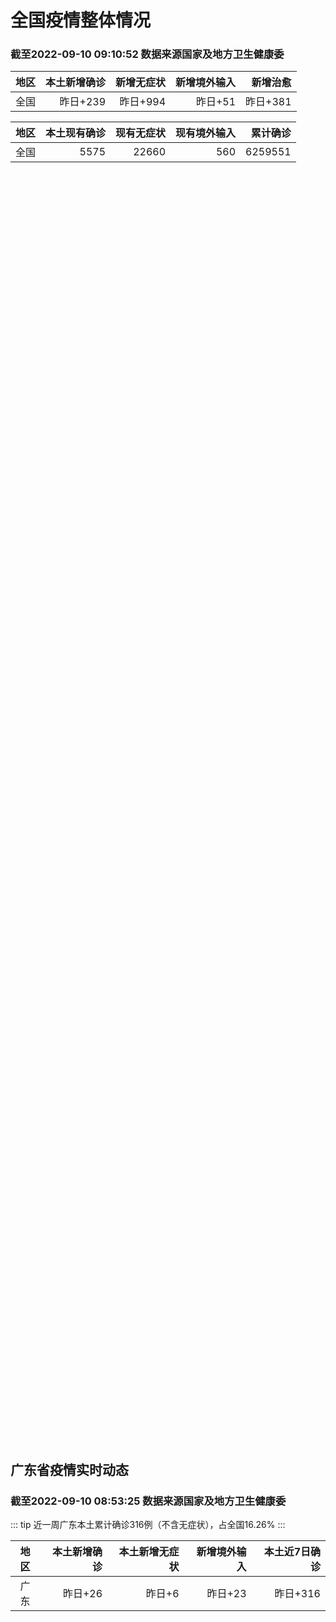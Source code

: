 
# 全国疫情整体情况
### 截至2022-09-10 09:10:52 数据来源国家及地方卫生健康委

|地区|本土新增确诊|新增无症状|新增境外输入|新增治愈|
|:--:|---:|---:|---:|---:|
|全国|昨日+239|昨日+994|昨日+51|昨日+381|

|地区|本土现有确诊|现有无症状|现有境外输入|累计确诊|
|:--:|---:|---:|---:|---:|
|全国|5575|22660|560|6259551|

<div id="chinaDayModify" style="width:100%;height:500px;margin-bottom:10px;"></div>
<div id="chinaAddHistoryData" style="width:100%;height:500px;margin-bottom:10px;"></div>
<div id="chinaNowHistoryData" style="width:100%;height:500px;margin-bottom:10px;"></div>
<div id="chinaTotalHistoryData" style="width:100%;height:500px;margin-bottom:10px;"></div>


## 广东省疫情实时动态
### 截至2022-09-10 08:53:25 数据来源国家及地方卫生健康委

::: tip 近一周广东本土累计确诊316例（不含无症状），占全国16.26%
:::

|地区|本土新增确诊|本土新增无症状|新增境外输入|本土近7日确诊|
|:--:|---:|---:|---:|---:|
|广东|昨日+26|昨日+6|昨日+23|昨日+316|

<div id="guangdongModify" style="width:100%;height:500px;margin-bottom:10px;"></div>
<div id="guangdongTotalHistory" style="width:100%;height:500px;margin-bottom:10px;"></div>
<div id="guangzhouModifyHistory" style="width:100%;height:500px;margin-bottom:10px;"></div>


<script>
import * as echarts from 'echarts'
export default {
  mounted () {
    this.chartChDay = echarts.init(document.getElementById("chinaDayModify"), "dark")
,this.chartChAdd = echarts.init(document.getElementById("chinaAddHistoryData"), "dark")
,this.chartChNow = echarts.init(document.getElementById("chinaNowHistoryData"), "dark")
,this.chartChTotal = echarts.init(document.getElementById("chinaTotalHistoryData"), "dark")
,this.chartGdMod = echarts.init(document.getElementById("guangdongModify"), "dark")
,this.chartGdTotal = echarts.init(document.getElementById("guangdongTotalHistory"), "dark")
,this.chartGzMod = echarts.init(document.getElementById("guangzhouModifyHistory"), "dark")


    const option_gd_mod = {
      title: {
        text: '广东疫情新增趋势（人）'
      },
      tooltip: {
        trigger: 'axis'
      },
      legend: {
        data: ['本土新增确诊', '本土新增无症状', '新增境外输入']
      },
      grid: {
        left: '3%',
        right: '4%',
        bottom: '3%',
        containLabel: true
      },
      toolbox: {
        feature: {
          saveAsImage: {}
        }
      },
      xAxis: {
        type: 'category',
        boundaryGap: false,
        data: ["07.13","07.14","07.15","07.16","07.17","07.18","07.19","07.20","07.21","07.22","07.23","07.24","07.25","07.26","07.27","07.28","07.29","07.30","07.31","08.01","08.02","08.03","08.04","08.05","08.06","08.07","08.08","08.09","08.10","08.11","08.12","08.13","08.14","08.15","08.16","08.17","08.18","08.19","08.20","08.21","08.22","08.23","08.24","08.25","08.26","08.27","08.28","08.29","08.30","08.31","09.01","09.02","09.03","09.04","09.05","09.06","09.07","09.08","09.09",]
      },
      yAxis: {
        type: 'value'
      },
      series: [
        {
          name: '本土新增确诊',
          type: 'line',
          stack: 'Total',
          smooth: true,
          data: [32,17,15,21,7,5,20,18,10,23,11,11,6,3,4,3,1,1,1,0,0,0,1,11,12,37,25,39,25,22,12,14,12,9,9,6,6,8,9,9,7,17,4,4,6,13,10,24,25,40,55,65,79,63,43,42,27,36,26,]
        },
        {
          name: '本土新增无症状',
          type: 'line',
          stack: 'Total',
          smooth: true,
          data: [11,39,26,9,10,9,8,6,13,9,10,13,17,4,8,3,2,2,1,1,1,0,0,2,5,6,13,7,5,14,11,1,4,8,2,2,1,7,9,11,1,5,2,4,2,4,3,12,21,34,41,40,24,26,17,18,12,28,6,]
        },
        {
          name: '新增境外输入',
          type: 'line',
          stack: 'Total',
          smooth: true,
          data: [12,11,10,10,24,10,17,8,33,6,13,19,16,18,10,11,6,8,19,30,19,29,14,10,19,16,16,20,27,19,13,13,15,3,14,7,9,10,9,17,17,13,16,18,15,19,12,11,10,13,16,17,18,16,16,19,6,16,23,]
        }
      ]
    };

    const option_gd_total = {
      title: {
        text: '广东疫情概览（人）'
      },
      tooltip: {
        trigger: 'axis'
      },
      legend: {
        data: ['累计确诊', '累计治愈']
      },
      grid: {
        left: '3%',
        right: '4%',
        bottom: '3%',
        containLabel: true
      },
      toolbox: {
        feature: {
          saveAsImage: {}
        }
      },
      xAxis: {
        type: 'category',
        boundaryGap: false,
        data: ["07.13","07.14","07.15","07.16","07.17","07.18","07.19","07.20","07.21","07.22","07.23","07.24","07.25","07.26","07.27","07.28","07.29","07.30","07.31","08.01","08.02","08.03","08.04","08.05","08.06","08.07","08.08","08.09","08.10","08.11","08.12","08.13","08.14","08.15","08.16","08.17","08.18","08.19","08.20","08.21","08.22","08.23","08.24","08.25","08.26","08.27","08.28","08.29","08.30","08.31","09.01","09.02","09.03","09.04","09.05","09.06","09.07","09.08","09.09",]
      },
      yAxis: {
        type: 'value'
      },
      series: [
        {
          name: '累计确诊',
          type: 'line',
          stack: 'Total',
          smooth: true,
          data: [7695,7723,7748,7779,7810,7825,7861,7890,7933,7962,7988,8018,8040,8064,8078,8092,8099,8108,8129,8159,8178,8207,8222,8243,8275,8328,8371,8430,8482,8523,8548,8575,8602,8614,8637,8650,8665,8683,8701,8727,8751,8781,8801,8822,8844,8879,8898,8933,8968,9021,9092,9174,9271,9350,9413,9474,9507,9559,9608,]
        },
        {
          name: '累计治愈',
          type: 'line',
          stack: 'Total',
          smooth: true,
          data: [7451,7451,7466,7479,7493,7504,7542,7552,7593,7593,7609,7640,7669,7705,7736,7763,7792,7808,7832,7857,7896,7921,7948,7973,8017,8032,8054,8075,8093,8105,8119,8142,8165,8183,8207,8225,8252,8268,8289,8323,8343,8367,8399,8430,8470,8507,8529,8561,8591,8620,8641,8671,8708,8725,8744,8775,8804,8831,8855,]
        }
      ]
    };

    const option_gz_mod = {
      title: {
        text: '广州疫情新增趋势（人）'
      },
      tooltip: {
        trigger: 'axis'
      },
      legend: {
        data: ['本土新增确诊', '本土新增无症状']
      },
      grid: {
        left: '3%',
        right: '4%',
        bottom: '3%',
        containLabel: true
      },
      toolbox: {
        feature: {
          saveAsImage: {}
        }
      },
      xAxis: {
        type: 'category',
        boundaryGap: false,
        data: ["0713","0714","0715","0716","0717","0718","0719","0720","0721","0722","0723","0724","0725","0726","0727","0728","0729","0730","0731","0801","0802","0803","0804","0805","0806","0807","0808","0809","0810","0811","0812","0813","0814","0815","0816","0817","0818","0819","0820","0821","0822","0823","0824","0825","0826","0827","0828","0829","0830","0831","0901","0902","0903","0904","0905","0906","0907","0908","0909",]
      },
      yAxis: {
        type: 'value'
      },
      series: [
        {
          name: '本土新增确诊',
          type: 'line',
          stack: 'Total',
          smooth: true,
          data: [1,0,2,0,1,0,1,1,1,0,1,0,0,0,0,0,0,0,1,0,0,0,0,0,1,4,1,2,0,1,0,0,1,1,3,0,2,0,0,2,0,2,0,0,0,1,1,0,5,5,3,7,4,8,5,6,3,2,0,]
        },
        {
          name: '本土新增无症状',
          type: 'line',
          stack: 'Total',
          smooth: true,
          data: [1,2,1,0,0,0,0,0,0,0,0,0,0,0,0,0,0,0,0,0,0,0,0,0,0,1,0,0,1,0,0,0,0,0,0,1,0,0,0,2,0,0,0,0,0,1,1,0,0,4,2,3,0,1,3,1,1,0,0,]
        }
      ]
    };

    const option_ch_day  = {
      series: [
        {
          type: 'treemap',
          data: [
            {
              name: '本土新增确诊昨日+239',
              value: 239,
            },
            {
              name: '新增无症状昨日+994',
              value: 994,
            },
            {
              name: '新增境外输入昨日+51',
              value: 51,
            },
            {
              name: '新增治愈昨日+381',
              value: 381,
            },
          ]
        }
      ]
    };

    const option_ch_add = {
      title: {
        text: '新增疫情整体走势'
      },
      tooltip: {
        trigger: 'axis'
      },
      legend: {
        data: ['本土确诊', '无症状感染', '新增境外输入']
      },
      grid: {
        left: '3%',
        right: '4%',
        bottom: '3%',
        containLabel: true
      },
      toolbox: {
        feature: {
          saveAsImage: {}
        }
      },
      xAxis: {
        type: 'category',
        boundaryGap: false,
        data: ["07.10","07.11","07.12","07.13","07.14","07.15","07.16","07.17","07.18","07.19","07.20","07.21","07.22","07.23","07.24","07.25","07.26","07.27","07.28","07.29","07.30","07.31","08.01","08.02","08.03","08.04","08.05","08.06","08.07","08.08","08.09","08.10","08.11","08.12","08.13","08.14","08.15","08.16","08.17","08.18","08.19","08.20","08.21","08.22","08.23","08.24","08.25","08.26","08.27","08.28","08.29","08.30","08.31","09.01","09.02","09.03","09.04","09.05","09.06","09.07","09.08","09.09",]
      },
      yAxis: {
        type: 'value'
      },
      series: [
        {
          name: '本土确诊',
          type: 'line',
          stack: 'Total',
          smooth: true,
          data: [46,69,57,86,64,75,106,117,199,108,148,106,128,87,101,98,79,86,60,49,74,33,46,38,53,162,310,337,324,350,380,614,648,646,623,692,530,566,614,559,578,553,360,308,380,345,262,250,259,301,349,349,307,318,440,314,303,264,323,241,259,239,]
        },
        {
          name: '无症状感染',
          type: 'line',
          stack: 'Total',
          smooth: true,
          data: [306,278,204,206,368,375,474,393,500,827,678,774,594,782,579,770,525,435,390,271,360,244,327,251,241,248,275,399,483,478,572,1379,1203,1359,1844,1620,1838,2322,2810,2119,1591,1628,1464,1440,1261,1289,1239,1106,1035,1255,1368,1326,1596,1567,1379,1359,1249,1235,1247,1093,1033,994,]
        },
        {
          name: '新增境外输入',
          type: 'line',
          stack: 'Total',
          smooth: true,
          data: [48,38,41,35,49,54,48,50,38,42,52,69,36,42,49,50,41,33,49,51,42,51,61,63,58,60,51,53,56,49,64,86,56,58,61,78,61,71,68,44,61,49,67,74,33,45,50,50,48,51,33,43,61,55,62,70,46,46,57,39,42,51,]
        }
      ]
    };

    const option_ch_now = {
      title: {
        text: '现有疫情整体走势'
      },
      tooltip: {
        trigger: 'axis'
      },
      legend: {
        data: ['本土确诊', '无症状感染', '新增境外输入']
      },
      grid: {
        left: '3%',
        right: '4%',
        bottom: '3%',
        containLabel: true
      },
      toolbox: {
        feature: {
          saveAsImage: {}
        }
      },
      xAxis: {
        type: 'category',
        boundaryGap: false,
        data: ["07.10","07.11","07.12","07.13","07.14","07.15","07.16","07.17","07.18","07.19","07.20","07.21","07.22","07.23","07.24","07.25","07.26","07.27","07.28","07.29","07.30","07.31","08.01","08.02","08.03","08.04","08.05","08.06","08.07","08.08","08.09","08.10","08.11","08.12","08.13","08.14","08.15","08.16","08.17","08.18","08.19","08.20","08.21","08.22","08.23","08.24","08.25","08.26","08.27","08.28","08.29","08.30","08.31","09.01","09.02","09.03","09.04","09.05","09.06","09.07","09.08","09.09",]
      },
      yAxis: {
        type: 'value'
      },
      series: [
        {
          name: '本土确诊',
          type: 'line',
          stack: 'Total',
          smooth: true,
          data: [627,638,650,678,690,710,763,835,955,1003,1105,1154,1217,1228,1252,1274,1260,1274,1224,1214,1194,1148,1053,997,960,1012,1173,1412,1662,1965,2289,2838,3426,4020,4580,5196,5667,6140,6696,7061,7550,7749,7884,7679,7426,7132,7027,6660,6364,6101,5973,5834,5779,5658,5756,5636,5668,5670,5709,5713,5666,5575,]
        },
        {
          name: '无症状感染',
          type: 'line',
          stack: 'Total',
          smooth: true,
          data: [420,422,432,441,449,459,466,475,470,481,510,530,534,529,524,532,536,522,530,541,537,530,541,570,588,611,599,597,608,596,607,633,636,648,652,677,680,704,716,699,693,700,699,712,660,632,621,597,568,547,510,501,519,530,551,562,559,557,571,548,560,560,]
        },
        {
          name: '新增境外输入',
          type: 'line',
          stack: 'Total',
          smooth: true,
          data: [2712,2833,2826,2835,2964,3085,3273,3414,3652,4222,4625,5053,5339,5823,5979,6474,6675,6621,6643,6555,6545,6286,5985,5615,5268,4972,4591,4396,4413,4468,4763,5571,6374,7355,9003,10303,11867,13876,16430,18156,19300,20038,20791,21414,21435,21470,21752,21618,21301,21326,21729,22052,22906,23471,23260,23287,23491,23860,24163,24009,23400,22660,]
        }
      ]
    };

    const option_ch_total = {
      title: {
        text: '累计疫情整体走势'
      },
      tooltip: {
        trigger: 'axis'
      },
      legend: {
        data: ['确诊(含港澳台)', '死亡(含港澳台)']
      },
      grid: {
        left: '3%',
        right: '4%',
        bottom: '3%',
        containLabel: true
      },
      toolbox: {
        feature: {
          saveAsImage: {}
        }
      },
      xAxis: {
        type: 'category',
        boundaryGap: false,
        data: ["07.10","07.11","07.12","07.13","07.14","07.15","07.16","07.17","07.18","07.19","07.20","07.21","07.22","07.23","07.24","07.25","07.26","07.27","07.28","07.29","07.30","07.31","08.01","08.02","08.03","08.04","08.05","08.06","08.07","08.08","08.09","08.10","08.11","08.12","08.13","08.14","08.15","08.16","08.17","08.18","08.19","08.20","08.21","08.22","08.23","08.24","08.25","08.26","08.27","08.28","08.29","08.30","08.31","09.01","09.02","09.03","09.04","09.05","09.06","09.07","09.08","09.09",]
      },
      yAxis: {
        type: 'value'
      },
      series: [
        {
          name: '确诊(含港澳台)',
          type: 'line',
          stack: 'Total',
          smooth: true,
          data: [4651281,4670968,4702869,4733481,4761856,4787922,4813998,4839118,4857924,4885768,4913840,4939904,4964889,4988264,5010666,5028631,5054540,5081141,5106026,5130275,5152593,5174467,5191827,5216119,5240799,5264782,5287626,5308583,5331691,5348157,5372961,5398259,5422523,5445908,5468619,5491267,5508415,5532984,5559514,5584597,5609324,5633111,5656972,5675269,5703179,5733500,5762559,5790726,5817871,5846327,5868458,5901615,5938060,5974028,6009747,6044288,6080405,6106096,6144277,6187141,6223835,6259551,]
        },
        {
          name: '死亡(含港澳台)',
          type: 'line',
          stack: 'Total',
          smooth: true,
          data: [22264,22367,22429,22481,22575,22694,22767,22844,22895,22936,22994,23072,23164,23224,23297,23353,23396,23434,23501,23563,23627,23662,23704,23746,23782,23841,23899,23954,24001,24034,24055,24084,24129,24164,24207,24232,24258,24285,24322,24361,24401,24442,24471,24499,24525,24557,24603,24655,24699,24740,24766,24806,24836,24883,24927,24976,25019,25058,25088,25130,25171,25237,]
        }
      ]
    };

    this.chartGdMod.setOption(option_gd_mod);
    this.chartGdTotal.setOption(option_gd_total);
    this.chartGzMod.setOption(option_gz_mod);
    this.chartChDay.setOption(option_ch_day);
    this.chartChAdd.setOption(option_ch_add);
    this.chartChNow.setOption(option_ch_now);
    this.chartChTotal.setOption(option_ch_total);
  }
}
</script>

## 广东省各地区疫情情况

::: danger 207个中高风险地区
:::

|地区|本土新增确诊|本土新增无症状|本土近7日确诊|中高风险地区|
|:--:|---:|---:|---:|---:|
|深圳|+22|+6|+239|+177|
|江门|+3|0|+30|+12|
|汕头|+1|0|+1|0|
|广州|0|0|+28|+1|
|惠州|0|0|+11|+9|
|佛山|0|0|+4|0|
|梅州|0|0|+3|+6|
|河源|0|0|0|0|
|阳江|0|0|0|0|
|茂名|0|0|0|0|
|肇庆|0|0|0|0|
|汕尾|0|0|0|0|
|珠海|0|0|0|0|
|云浮|0|0|0|0|
|潮州|0|0|0|0|
|中山|0|0|0|0|
|湛江|0|0|0|+2|
|东莞|0|0|0|0|
|揭阳|0|0|0|0|
|清远|0|0|0|0|
|韶关|0|0|0|0|


## 广东疫情热点动态

  
### 09-10 10:19
::: tip 9月10日惠州大亚湾在集中隔离中发现1例新冠病毒阳性个案
据惠州市卫生健康局方面消息，9月10日上午，惠州市大亚湾区在集中隔离中发现1例新冠病毒阳性个案（个案13），有关情况通报如下：个案13：女，35岁，业务员。住澳头街道天悦龙庭，为个案5、8、9、12的...

信息来源：南方都市报

[阅读全文](https://h5.baike.qq.com/mobile/landing.html?docid=20220910A02MIK00&isNews=1&adtag=wxjk.yqssc.yqdt)
:::

### 09-10 09:31
::: tip 9月9日深圳新增22例确诊病例和6例无症状感染者
9月9日0-24时，深圳新增28例阳性病例，22例诊断为新冠肺炎确诊病例，6例诊断为新冠病毒无症状感染者。其中，在集中隔离人员中发现27例，在高风险区筛查中发现1例。01新增病例，情况如下病例1男，2...

信息来源：南方都市报

[阅读全文](https://h5.baike.qq.com/mobile/landing.html?docid=20220910A0252D00&isNews=1&adtag=wxjk.yqssc.yqdt)
:::

### 09-10 09:12
::: tip 深圳9月9日新增28例本土新冠阳性病例，详情公布
深圳卫健委通报，9月9日0-24时，深圳新增28例阳性病例，22例诊断为新冠肺炎确诊病例，6例诊断为新冠病毒无症状感染者。其中，在集中隔离人员中发现27例，在高风险区筛查中发现1例。01. 新增病例，...

信息来源：界面新闻

[阅读全文](https://h5.baike.qq.com/mobile/landing.html?docid=20220910A01ZND00&isNews=1&adtag=wxjk.yqssc.yqdt)
:::

### 09-10 08:57
::: tip 深圳交通通知：即日起，这些地铁站、公交站运营调整
今天（9月10日）

“深圳交通”发布最新通知

即日起多个地铁、公交站点运营有调整...

深圳大事件

[阅读全文](https://mp.weixin.qq.com/s?__biz=MzA4NTczOTMzMQ==&mid=2651380642&idx=2&sn=58a9c840ae285c165b58083a0fa44da7&chksm=842f298eb358a098f65432b2e0983c5dc1890dba441dc8dd42b60df8cf6d7330a1244bc8c384&mpshare=1&scene=1&srcid=0910KPTK57z245sQe5fQ0Lb2&sharer_sharetime=1662777196911&sharer_shareid=d35647f873619e01ec6c2f6ddaa3a96d&version=4.0.16.6007&platform=win#rd)
:::

### 09-10 08:52
::: tip 广东昨日新增本土确诊病例25例和本土无症状感染者6例
证券时报e公司讯，广东省卫健委通报，9月9日0-24时，广东省新增本土确诊病例25例（深圳22例，汕头1例，江门2例）；新增本土无症状感染者6例（深圳6例）；另有1例本土无症状感染者转确诊病例（江门1...

信息来源：证券时报

[阅读全文](https://h5.baike.qq.com/mobile/landing.html?docid=20220910A01QLK00&isNews=1&adtag=wxjk.yqssc.yqdt)
:::

### 09-10 08:42
::: tip 广东昨日新增本土确诊病例26例，新增本土无症状感染者6例
来源：广东省卫生健康委员会9月9日0-24时，全省新增本土确诊病例25例（深圳22例，汕头1例，江门2例）；新增本土无症状感染者6例（深圳6例）；另有1例本土无症状感染者转确诊病例（江门1例）。全省新...

信息来源：环球网

[阅读全文](https://h5.baike.qq.com/mobile/landing.html?docid=20220910A01NAO00&isNews=1&adtag=wxjk.yqssc.yqdt)
:::

### 09-10 08:39
::: tip 多个相关区域调整风险等级！福田、龙岗、罗湖、龙华、盐田通告
昨天（9日）深夜至今天（10日）

福田区、龙岗区、罗湖区、龙华区、盐田区

共发布10条通告

一起关注详细消息



图片



福田区



今天0:42

福田区发布第370号通告

决定在福...

深圳大事件

[阅读全文](https://mp.weixin.qq.com/s?__biz=MzA4NTczOTMzMQ==&mid=2651380627&idx=1&sn=1668ab329e43d34dfece205072a87cbc&chksm=842f29bfb358a0a90f48467ff1402211c1537f7c1c97266c72be86749a0dcc13d688f424b53f&mpshare=1&scene=1&srcid=0910V8F99TaC1m2qktFMsdT5&sharer_sharetime=1662777206805&sharer_shareid=d35647f873619e01ec6c2f6ddaa3a96d&version=4.0.16.6007&platform=win#rd)
:::

### 09-10 08:39
::: tip 多个相关区域调整风险等级！福田、龙岗、罗湖、龙华、盐田通告
昨天（9日）深夜至今天（10日）

福田区、龙岗区、罗湖区、龙华区、盐田区

共发布10条通告

一起关注详细消息



图片



福田区



今天0:42

福田区发布第370号通告

决定在福...

深圳大事件

[阅读全文](https://mp.weixin.qq.com/s?__biz=MzA4NTczOTMzMQ==&mid=2651380627&idx=1&sn=1668ab329e43d34dfece205072a87cbc&chksm=842f29bfb358a0a90f48467ff1402211c1537f7c1c97266c72be86749a0dcc13d688f424b53f&mpshare=1&scene=1&srcid=0910V8F99TaC1m2qktFMsdT5&sharer_sharetime=1662777206805&sharer_shareid=d35647f873619e01ec6c2f6ddaa3a96d&version=4.0.16.6007&platform=win#rd)
:::

### 09-10 07:33
::: tip 广东江门新会区昨日新增本土确诊病例2例，详情公布
关于新会区新增本土确诊病例的通告9月9日0时至24时，我区新增本土新冠肺炎病毒感染确诊病例2例，均为隔离管控人员。上述病例已转至定点医院隔离治疗，已开展流行病学调查和密切接触者追踪，对涉及的风险点位进...

信息来源：成都商报红星新闻

[阅读全文](https://h5.baike.qq.com/mobile/landing.html?docid=20220910A0128R00&isNews=1&adtag=wxjk.yqssc.yqdt)
:::

### 09-10 00:06
::: tip 停业、整改！惠城持续严查小区、场所未落实防疫措施行为
防控疫情，人人有责。为严格落实疫情防控要求，筑牢疫情防控防线，惠城区范围内持续开展疫情防控检查行动，进一步压实主体责任，个别小区、场所因防疫不力被现场处罚、责令整改。嘉和名苑小区防控应对不力被责令整改...

信息来源：南方PLUS

[阅读全文](https://h5.baike.qq.com/mobile/landing.html?docid=20220910A004HO00&isNews=1&adtag=wxjk.yqssc.yqdt)
:::

